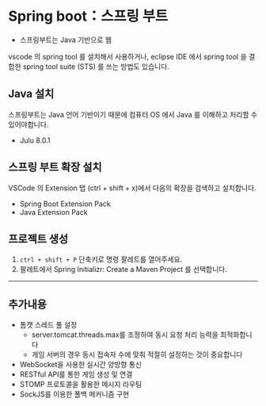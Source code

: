 # Spring boot：스프링 부트

- 스프링부트는 Java 기반으로 웹

vscode 의 spring tool 를 설치해서 사용하거나, eclipse IDE 에서 spring tool 을 결합한 spring tool suite (STS) 를 쓰는 방법도 있습니다.

## Java 설치

스프링부트는 Java 언어 기반이기 때문에 컴퓨터 OS 에서 Java 를 이해하고 처리할 수 있어야합니다.

- Julu 8.0.1

## 스프링 부트 확장 설치

VSCode 의 Extension 탭 (ctrl + shift + x)에서 다음의 확장을 검색하고 설치합니다.

- Spring Boot Extension Pack
- Java Extension Pack

## 프로젝트 생성

1. `ctrl + shift + P` 단축키로 명령 팔레트를 열어주세요.
2. 팔레트에서 Spring Initializr: Create a Maven Project 를 선택합니다.

---

## 추가내용

- 톰캣 스레드 풀 설정
  - server.tomcat.threads.max를 조정하여 동시 요청 처리 능력을 최적화합니다
  - 게임 서버의 경우 동시 접속자 수에 맞춰 적절히 설정하는 것이 중요합니다
- WebSocket을 사용한 실시간 양방향 통신
- RESTful API를 통한 게임 생성 및 연결
- STOMP 프로토콜을 활용한 메시지 라우팅
- SockJS를 이용한 폴백 메커니즘 구현
